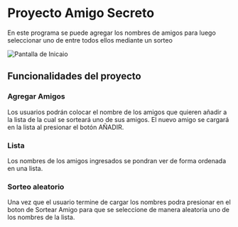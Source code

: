 # Proyecto Amigo Secreto

En este programa se puede agregar los nombres de amigos para luego seleccionar uno de entre todos ellos mediante un sorteo

![Pantalla de Inicaio](https://github.com/user-attachments/assets/ee8a4c39-a236-4359-8658-9a364ad99da2)



## Funcionalidades del proyecto

### Agregar Amigos

Los usuarios podrán colocar el nombre de los amigos que quieren añadir a la lista de la cual se sorteará uno de sus amigos. El nuevo amigo se cargará en la lista al presionar el botón AÑADIR.

### Lista

Los nombres de los amigos ingresados se pondran ver de forma ordenada en una lista.

### Sorteo aleatorio

Una vez que el usuario termine de cargar los nombres podra presionar en el boton de Sortear Amigo para que se seleccione de manera aleatoria uno de los nombres de la lista.



